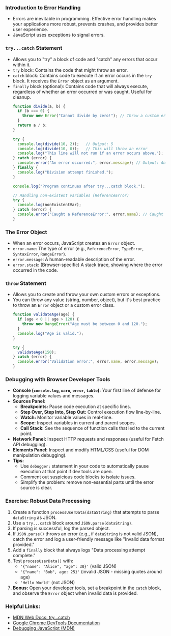 ### Introduction to Error Handling
*   Errors are inevitable in programming. Effective error handling makes your applications more robust, prevents crashes, and provides better user experience.
*   JavaScript uses exceptions to signal errors.

### `try...catch` Statement
*   Allows you to "try" a block of code and "catch" any errors that occur within it.
*   `try` block: Contains the code that might throw an error.
*   `catch` block: Contains code to execute if an error occurs in the `try` block. It receives the `Error` object as an argument.
*   `finally` block (optional): Contains code that will always execute, regardless of whether an error occurred or was caught. Useful for cleanup.
    ```javascript
    function divide(a, b) {
      if (b === 0) {
        throw new Error("Cannot divide by zero!"); // Throw a custom error
      }
      return a / b;
    }

    try {
      console.log(divide(10, 2));   // Output: 5
      console.log(divide(10, 0));   // This will throw an error
      console.log("This line will not run if an error occurs above.");
    } catch (error) {
      console.error("An error occurred:", error.message); // Output: An error occurred: Cannot divide by zero!
    } finally {
      console.log("Division attempt finished.");
    }

    console.log("Program continues after try...catch block.");

    // Handling non-existent variables (ReferenceError)
    try {
      console.log(nonExistentVar);
    } catch (error) {
      console.error("Caught a ReferenceError:", error.name); // Caught a ReferenceError: ReferenceError
    }
    ```

### The Error Object
*   When an error occurs, JavaScript creates an `Error` object.
*   `error.name`: The type of error (e.g., `ReferenceError`, `TypeError`, `SyntaxError`, `RangeError`).
*   `error.message`: A human-readable description of the error.
*   `error.stack`: (Browser-specific) A stack trace, showing where the error occurred in the code.

### `throw` Statement
*   Allows you to create and throw your own custom errors or exceptions.
*   You can throw any value (string, number, object), but it's best practice to throw an `Error` object or a custom error class.
    ```javascript
    function validateAge(age) {
      if (age < 0 || age > 120) {
        throw new RangeError("Age must be between 0 and 120.");
      }
      console.log("Age is valid.");
    }

    try {
      validateAge(150);
    } catch (error) {
      console.error("Validation error:", error.name, error.message);
    }
    ```

### Debugging with Browser Developer Tools
*   **Console (`console.log`, `warn`, `error`, `table`):** Your first line of defense for logging variable values and messages.
*   **Sources Panel:**
    *   **Breakpoints:** Pause code execution at specific lines.
    *   **Step Over, Step Into, Step Out:** Control execution flow line-by-line.
    *   **Watch:** Monitor variable values in real-time.
    *   **Scope:** Inspect variables in current and parent scopes.
    *   **Call Stack:** See the sequence of function calls that led to the current point.
*   **Network Panel:** Inspect HTTP requests and responses (useful for Fetch API debugging).
*   **Elements Panel:** Inspect and modify HTML/CSS (useful for DOM manipulation debugging).
*   **Tips:**
    *   Use `debugger;` statement in your code to automatically pause execution at that point if dev tools are open.
    *   Comment out suspicious code blocks to isolate issues.
    *   Simplify the problem: remove non-essential parts until the error source is clear.

### Exercise: Robust Data Processing
1.  Create a function `processUserData(dataString)` that attempts to parse `dataString` as JSON.
2.  Use a `try...catch` block around `JSON.parse(dataString)`.
3.  If parsing is successful, log the parsed object.
4.  If `JSON.parse()` throws an error (e.g., if `dataString` is not valid JSON), catch the error and log a user-friendly message like "Invalid data format provided."
5.  Add a `finally` block that always logs "Data processing attempt complete."
6.  Test `processUserData()` with:
    *   `'{"name": "Alice", "age": 30}'` (valid JSON)
    *   `'{"name": "Bob", age: 25}'` (invalid JSON - missing quotes around age)
    *   `'Hello World'` (not JSON)
7.  **Bonus:** Open your developer tools, set a breakpoint in the `catch` block, and observe the `Error` object when invalid data is provided.

### Helpful Links:
*   [MDN Web Docs: try...catch](https://developer.mozilla.org/en-US/docs/Web/JavaScript/Reference/Statements/try...catch)
*   [Google Chrome DevTools Documentation](https://developer.chrome.com/docs/devtools/)
*   [Debugging JavaScript (MDN)](https://developer.mozilla.org/en-US/docs/Learn/JavaScript/First_steps/Debugging_JavaScript)
